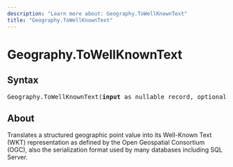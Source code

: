 ```yaml
---
description: "Learn more about: Geography.ToWellKnownText"
title: "Geography.ToWellKnownText"
---
```

# Geography.ToWellKnownText

## Syntax

<pre>
Geography.ToWellKnownText(<b>input</b> as nullable record, optional <b>omitSRID</b> as nullable logical) as nullable text
</pre>

## About

Translates a structured geographic point value into its Well-Known Text (WKT) representation as defined by the Open Geospatial Consortium (OGC), also the serialization format used by many databases including SQL Server.
